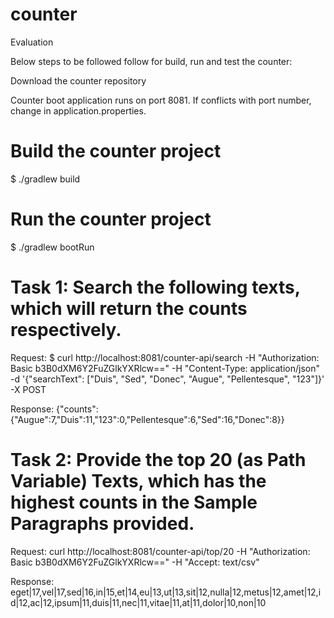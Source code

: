 # counter
Evaluation

Below steps to be followed follow for build, run and test the counter:

Download the counter repository

Counter boot application runs on port 8081. If conflicts with port number, change in application.properties.

Build the counter project
=========================
$ ./gradlew build

Run the counter project
=========================
$ ./gradlew bootRun

Task 1: Search the following texts, which will return the counts respectively.
=============================================================================
Request:
$ curl http://localhost:8081/counter-api/search -H "Authorization: Basic b3B0dXM6Y2FuZGlkYXRlcw==" -H "Content-Type: application/json" -d '{"searchText": ["Duis", "Sed", "Donec", "Augue", "Pellentesque", "123"]}' -X POST

Response:
{"counts":{"Augue":7,"Duis":11,"123":0,"Pellentesque":6,"Sed":16,"Donec":8}}

Task 2: Provide the top 20 (as Path Variable) Texts, which has the highest counts in the Sample Paragraphs provided.
====================================================================================================================
Request:
curl http://localhost:8081/counter-api/top/20 -H "Authorization: Basic b3B0dXM6Y2FuZGlkYXRlcw==" -H "Accept: text/csv"

Response:
eget|17,vel|17,sed|16,in|15,et|14,eu|13,ut|13,sit|12,nulla|12,metus|12,amet|12,id|12,ac|12,ipsum|11,duis|11,nec|11,vitae|11,at|11,dolor|10,non|10
